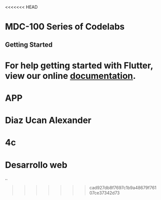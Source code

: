 <<<<<<< HEAD
# MDC-100 Series of Codelabs

## Getting Started

For help getting started with Flutter, view our online
[documentation](https://flutter.io/).
=======
# APP
# Diaz Ucan Alexander
# 4c
# Desarrollo web
..
>>>>>>> cad927db8f7697c1b9a48679f76107ce37342d73
